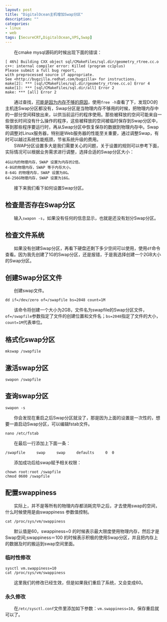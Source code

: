 ```yaml
---
layout: post
title: "DigitalOcean主机增加Swap分区"
description: ""
categories: 
- linux
- web
tags: [SecureCRT,DigitalOcean,VPS,Swap]
---
```


　　在cmake mysql源码的时候出现下面的错误：  

	[ 46%] Building CXX object sql/CMakeFiles/sql.dir/geometry_rtree.cc.o
	c++: internal compiler error: Killed (program cc1plus)
	Please submit a full bug report,
	with preprocessed source if appropriate.
	See <http://bugzilla.redhat.com/bugzilla> for instructions.
	make[2]: *** [sql/CMakeFiles/sql.dir/geometry_rtree.cc.o] Error 4
	make[1]: *** [sql/CMakeFiles/sql.dir/all] Error 2
	make: *** [all] Error 2
　　通过查找，[可能是因为内存不够的原因](https://bitcointalk.org/index.php?topic=304389.0)，使用`free -h`查看了下，发现DO的主机连Swap分区都没有，Swap分区是当物理内存不够用的时候，把物理内存中的一部分空间释放出来，以供当前运行的程序使用。那些被释放的空间可能来自一些很长时间没有什么操作的程序，这些被释放的空间被临时保存到Swap分区中，等到那些程序要运行时，再从Swap分区中恢复保存的数据到物理内存中。Swap的调整对Linux服务器，特别是Web服务器的性能至关重要，通过调整Swap，有时可以越过系统性能瓶颈，节省系统升级的费用。  
　　SWAP分区设置多大是我们需要关心的问题，关于设置的规则可以参考下面，实际情况可以根据业务需求进行调整，选择合适的Swap分区大小：  

	4G以内的物理内存，SWAP 设置为内存的2倍。 
	4-8G的物理内存，SWAP 等于内存大小。 
	8-64G 的物理内存，SWAP 设置为8G。 
	64-256G物理内存，SWAP 设置为16G。 
　　接下来我们看下如何设置Swap分区。  
## 检查是否存在Swap分区 
　　输入`swapon -s`，如果没有任何的信息显示，也就是还没有划分Swap分区。  
## 检查文件系统 
　　如果没有创建Swap分区，再看下硬盘还剩下多少空间可以使用，使用`df`命令查看。因为我先创建了1G的Swap分区，还是报错，于是我选择创建一个2GB大小的Swap分区。  
## 创建Swap分区文件
　　创建swap文件。   

    dd if=/dev/zero of=/swapfile bs=2048 count=1M
　　该命令将创建一个大小为2GB，文件名为swapfile的Swap分区文件，`of=/swapfile`参数指定了文件的创建位置和文件名；`bs=2048`指定了文件的大小，`count=1M`代表单位。  
## 格式化swap分区 

    mkswap /swapfile

## 激活swap分区   

    swapon /swapfile

## 查询swap分区 

    swapon -s
　　你会发现在重启之后Swap分区就没了，那是因为上面的设置是一次性的，想要一直启动Swap分区，可以编辑fstab文件。

    nano /etc/fstab
　　在最后一行添加上下面一条：  

    /swapfile     swap     swap     defaults     0  0
　　添加成功后给swap赋予相关权限：

    chown root:root /swapfile
    chmod 0600 /swapfile  
## 配置swappiness
　　实际上，并不是等所有的物理内存都消耗完毕之后，才去使用swap的空间，什么时候使用是由swappiness 参数值控制。

	cat /proc/sys/vm/swappiness
　　默认值是60，swappiness=0 的时候表示最大限度使用物理内存，然后才是Swap空间;swappiness＝100 的时候表示积极的使用Swap分区，并且把内存上的数据及时的搬运到swap空间里面。  
### 临时性修改

	sysctl vm.swappiness=10
	cat /proc/sys/vm/swappiness  
　　这里我们的修改已经生效，但是如果我们重启了系统，又会变成60。  
### 永久修改
　　在`/etc/sysctl.conf`文件里添加如下参数：`vm.swappiness=10`，保存重启就可以了。